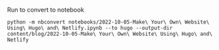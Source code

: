 Run to convert to notebook

```
python -m nbconvert notebooks/2022-10-05-Make\ Your\ Own\ Website\ Using\ Hugo\ and\ Netlify.ipynb --to hugo --output-dir content/blog/2022-10-05-Make\ Your\ Own\ Website\ Using\ Hugo\ and\ Netlify
```
